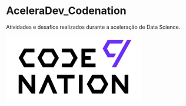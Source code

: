 # AceleraDev_Codenation
Atividades e desafios realizados durante a aceleração de Data Science.

![alt text](logo.png)
